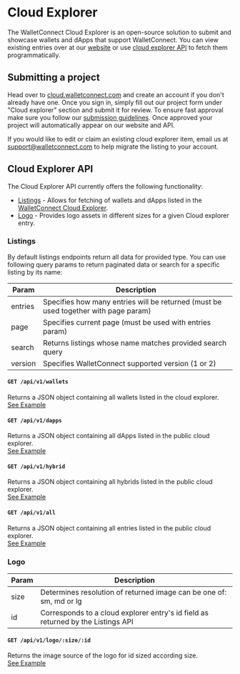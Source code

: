 # Cloud Explorer

The WalletConnect Cloud Explorer is an open-source solution to submit and showcase wallets and dApps that support WalletConnect. You can view existing entries over at our [website](https://explorer.walletconnect.com/) or use [cloud explorer API](#cloud-explorer-api) to fetch them programmatically.

## Submitting a project

Head over to [cloud.walletconnect.com](https://cloud.walletconnect.com/) and create an account if you don't already have one. Once you sign in, simply fill out our project form under "Cloud explorer" section and submit it for review. To ensure fast approval make sure you follow our [submission guidelines](https://walletconnect.com/registry/guidelines). Once approved your project will automatically appear on our website and API.

If you would like to edit or claim an existing cloud explorer item, email us at support@walletconnect.com to help migrate the listing to your account.

## Cloud Explorer API

The Cloud Explorer API currently offers the following functionality:

- [Listings](#listings-api) - Allows for fetching of wallets and dApps listed in the [WalletConnect Cloud Explorer](https://explorer.walletconnect.com/).
- [Logo](#logo-api) - Provides logo assets in different sizes for a given Cloud explorer entry.

### Listings

By default listings endpoints return all data for provided type. You can use following query params to return paginated data or search for a specific listing by its name:

| Param   | Description                                                                         |
| ------- | ----------------------------------------------------------------------------------- |
| entries | Specifies how many entries will be returned (must be used together with page param) |
| page    | Specifies current page (must be used with entries param)                            |
| search  | Returns listings whose name matches provided search query                           |
| version | Specifies WalletConnect supported version (1 or 2)                                  |

#### `GET /api/v1/wallets`

Returns a JSON object containing all wallets listed in the cloud explorer. <br />
[See Example](https://registry.walletconnect.com/api/v1/wallets?entries=5&page=1)

#### `GET /api/v1/dapps`

Returns a JSON object containing all dApps listed in the public cloud explorer. <br />
[See Example](https://registry.walletconnect.com/api/v1/dapps?entries=5&page=1)

#### `GET /api/v1/hybrid`

Returns a JSON object containing all hybrids listed in the public cloud explorer. <br />
[See Example](https://registry.walletconnect.com/api/v1/hybrid?entries=5&page=1)

#### `GET /api/v1/all`

Returns a JSON object containing all entries listed in the public cloud explorer. <br />
[See Example](https://registry.walletconnect.com/api/v1/all?entries=5&page=1)

### Logo

| Param | Description                                                                |
| ----- | -------------------------------------------------------------------------- |
| size  | Determines resolution of returned image can be one of: sm, md or lg        |
| id    | Corresponds to a cloud explorer entry's id field as returned by the Listings API |

#### `GET /api/v1/logo/:size/:id`

Returns the image source of the logo for id sized according size. <br />
[See Example](https://registry.walletconnect.com/api/v1/logo/lg/d2ae9c3c2782806fd6db704bf40ef0238af9470d7964ae566114a033f4a9a110)
